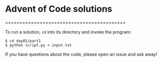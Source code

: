 # Advent of Code solutions
==========================================

To run a solution, `cd` into its directory and invoke the program:

```
$ cd day01/part1
$ python script.py < input.txt
```

If you have questions about the code, please open an issue and ask away!
